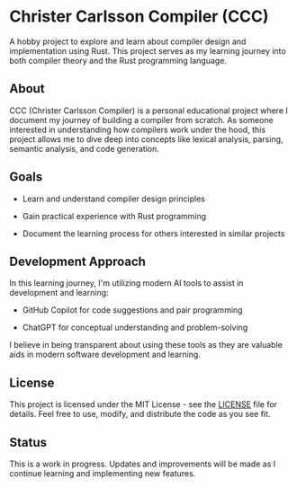 # Christer Carlsson Compiler (CCC)



A hobby project to explore and learn about compiler design and implementation using Rust. This project serves as my learning journey into both compiler theory and the Rust programming language.



## About



CCC (Christer Carlsson Compiler) is a personal educational project where I document my journey of building a compiler from scratch. As someone interested in understanding how compilers work under the hood, this project allows me to dive deep into concepts like lexical analysis, parsing, semantic analysis, and code generation.



## Goals



- Learn and understand compiler design principles

- Gain practical experience with Rust programming

- Document the learning process for others interested in similar projects



## Development Approach



In this learning journey, I'm utilizing modern AI tools to assist in development and learning:



- GitHub Copilot for code suggestions and pair programming

- ChatGPT for conceptual understanding and problem-solving



I believe in being transparent about using these tools as they are valuable aids in modern software development and learning.



## License



This project is licensed under the MIT License - see the [LICENSE](LICENSE) file for details. Feel free to use, modify, and distribute the code as you see fit.



## Status



This is a work in progress. Updates and improvements will be made as I continue learning and implementing new features.

